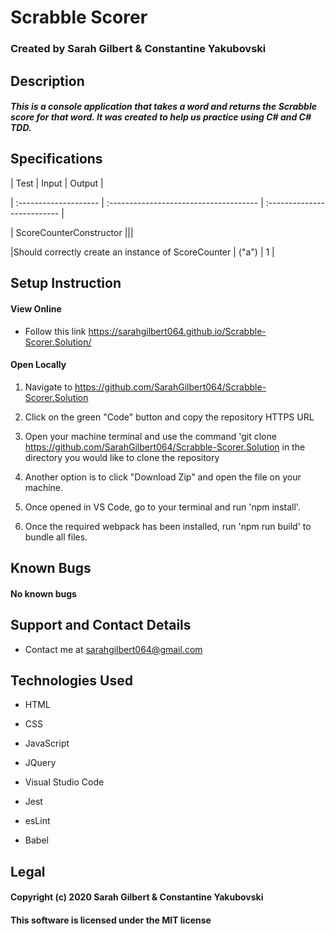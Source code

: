 # Scrabble Scorer

  

### Created by Sarah Gilbert & Constantine Yakubovski 

  

## Description

  

##### This is a console application that takes a word and returns the Scrabble score for that word. It was created to help us practice using C# and C# TDD.


## Specifications

  

| Test | Input | Output |

| :-------------------- | :------------------------------------- | :-------------------------- |

| ScoreCounterConstructor |||

|Should correctly create an instance of ScoreCounter | ("a") | 1 |
  

## Setup Instruction

  

#### View Online

  

* Follow this link https://sarahgilbert064.github.io/Scrabble-Scorer.Solution/

  

#### Open Locally

  

1. Navigate to https://github.com/SarahGilbert064/Scrabble-Scorer.Solution

  

2. Click on the green "Code" button and copy the repository HTTPS URL

  

3. Open your machine terminal and use the command 'git clone https://github.com/SarahGilbert064/Scrabble-Scorer.Solution in the directory you would like to clone the repository

  

4. Another option is to click "Download Zip" and open the file on your machine.

  

5. Once opened in VS Code, go to your terminal and run 'npm install'.

  

6. Once the required webpack has been installed, run 'npm run build' to bundle all files.

  

## Known Bugs

#### No known bugs

  

## Support and Contact Details

* Contact me at sarahgilbert064@gmail.com

  

## Technologies Used

* HTML

* CSS

* JavaScript

* JQuery

* Visual Studio Code

* Jest

* esLint

* Babel

  

## Legal

#### Copyright (c) 2020 Sarah Gilbert & Constantine Yakubovski 

#### This software is licensed under the MIT license
